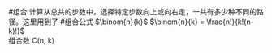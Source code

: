 #组合 计算从总共的步数中，选择特定步数向上或向右走，一共有多少种不同的路径。这里用到了 #组合公式 $\binom{n}{k}$ $\binom{n}{k} = \frac{n!}{k!(n-k)!}$  
组合数 C(n, k)
